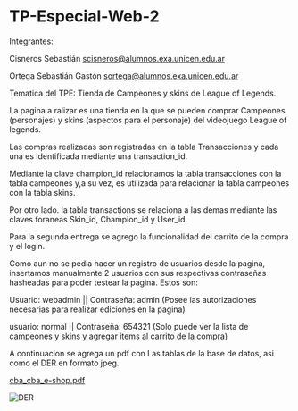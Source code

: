 # TP-Especial-Web-2

Integrantes:

Cisneros Sebastián
scisneros@alumnos.exa.unicen.edu.ar

Ortega Sebastián Gastón
sortega@alumnos.exa.unicen.edu.ar


Tematica del TPE: Tienda de Campeones y skins de League of Legends.

La pagina a ralizar es una tienda en la que se pueden comprar Campeones (personajes) y skins (aspectos para el personaje) del videojuego League of legends.

Las compras realizadas son registradas en la tabla Transacciones y cada una es identificada mediante una transaction_id.

Mediante la clave champion_id relacionamos la tabla transacciones con la tabla campeones y,a su vez, es utilizada para relacionar la tabla campeones con la tabla skins.

Por otro lado. la tabla transactions se relaciona a las demas mediante las claves foraneas Skin_id, Champion_id y User_id.

Para la segunda entrega se agrego la funcionalidad del carrito de la compra y el login.

Como aun no se pedia hacer un registro de usuarios desde la pagina, insertamos manualmente 2 usuarios con sus respectivas contraseñas hasheadas para poder testear la pagina. Estos son:

Usuario: webadmin || Contraseña: admin  (Posee las autorizaciones necesarias para realizar ediciones en la pagina)

usuario: normal || Contraseña: 654321  (Solo puede ver la lista de campeones y skins y agregar items al carrito de la compra)

A continuacion se agrega un pdf con Las tablas de la base de datos, asi como el DER en formato jpeg.

[cba_cba_e-shop.pdf](https://github.com/lilCapybara/TP-Especial-Web-2/files/12908516/cba_cba_e-shop.pdf)

![DER](https://github.com/lilCapybara/TP-Especial-Web-2/assets/142858679/436068bc-bced-4c59-8dc3-84c4a88dbef2)
